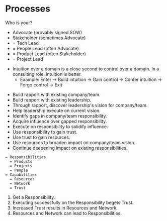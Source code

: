 # Processes

Who is your?

  - Advocate (provably signed SOW)
  - Stakeholder (sometimes Advocate)
  - = Tech Lead
  - = People Lead (often Advocate)
  - = Product Lead (often Stakeholder)
  - = Project Lead

* Intuition over a domain is a close second to control over a domain. In a consulting role, intuition is better.
  - Example: Enter -> Build intuition -> Gain control -> Confer intuition -> Forgo control -> Exit

- Build rapport with existing company/team.
- Build rapport with existing leadership.
- Through rapport, discover leadership's vision for company/team.
- Help leadership execute on current vision.
- Identify gaps in company/team responsibility.
- Acquire influence over gapped responsibility.
- Execute on responsibility to solidify influence.
- Use responsibility to gain trust.
- Use trust to gain resources.
- Use resources to broaden impact on company/team vision.
- Continue deepening impact on existing responsibilities.

```
= Responsibilities
  = Products
  = Projects
  = People
= Capabilities
  = Resources
  = Network
  = Trust
```

1. Get a Responsibility.
2. Executing successfully on the Responsibility begets Trust.
3. Increased Trust results in Resources and Network.
4. Resources and Network can lead to Responsibilities.

